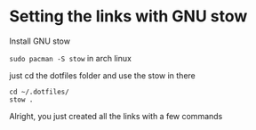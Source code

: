 # Setting the links with GNU stow

Install GNU stow

`sudo pacman -S stow` in arch linux

just cd the dotfiles folder and use the stow in there

```
cd ~/.dotfiles/
stow .
```

Alright, you just created all the links with a few commands
